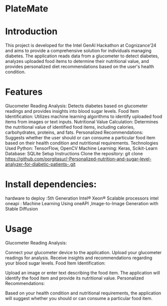 # PlateMate

# Introduction
This project is developed for the Intel GenAI Hackathon at Cognizance’24 and aims to provide a comprehensive solution for individuals managing diabetes. The application reads data from a glucometer to detect diabetes, analyzes uploaded food items to determine their nutritional value, and provides personalized diet recommendations based on the user's health condition.


# Features
Glucometer Reading Analysis: Detects diabetes based on glucometer readings and provides insights into blood sugar levels.
Food Item Identification: Utilizes machine learning algorithms to identify uploaded food items from images or text inputs.
Nutritional Value Calculation: Determines the nutritional value of identified food items, including calories, carbohydrates, proteins, and fats.
Personalized Recommendations: Suggests whether the user should or can consume a particular food item based on their health condition and nutritional requirements.
Technologies Used
Python: TensorFlow, OpenCV
Machine Learning: Keras, Scikit-Learn
Database: SQLite
Setup Instructions
Clone the repository:
git clone https://github.com/oorgitasur/-Personalized-nutrition-and-sugar-level-analyzer-for-diabetic-patients-.git


# Install dependencies:

hardware to deploy :5th Generation Intel® Xeon® Scalable processors 
intel oneapi : Machine Learning Using oneAPI ,Image-to-Image Generation with Stable Diffusion


# Usage
Glucometer Reading Analysis:

Connect your glucometer device to the application.
Upload your glucometer readings for analysis.
Receive insights and recommendations regarding your blood sugar levels.
Food Item Identification:

Upload an image or enter text describing the food item.
The application will identify the food item and provide its nutritional value.
Personalized Recommendations:

Based on your health condition and nutritional requirements, the application will suggest whether you should or can consume a particular food item.

